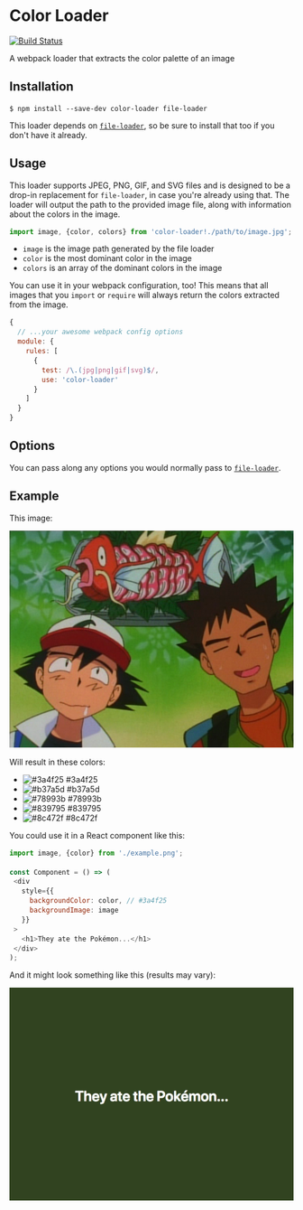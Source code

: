 # Color Loader

[![Build Status](https://travis-ci.com/trevorblades/color-loader.svg?branch=master)](https://travis-ci.com/trevorblades/color-loader)

A webpack loader that extracts the color palette of an image

## Installation

```shell
$ npm install --save-dev color-loader file-loader
```

This loader depends on [`file-loader`](https://github.com/webpack-contrib/file-loader), so be sure to install that too if you don't have it already.

## Usage

This loader supports JPEG, PNG, GIF, and SVG files and is designed to be a drop-in replacement for `file-loader`, in case you're already using that. The loader will output the path to the provided image file, along with information about the colors in the image.

```js
import image, {color, colors} from 'color-loader!./path/to/image.jpg';
```

 - `image` is the image path generated by the file loader
 - `color` is the most dominant color in the image
 - `colors` is an array of the dominant colors in the image

You can use it in your webpack configuration, too! This means that all images that you `import` or `require` will always return the colors extracted from the image.

```js
{
  // ...your awesome webpack config options
  module: {
    rules: [
      {
        test: /\.(jpg|png|gif|svg)$/,
        use: 'color-loader'
      }
    ]
  }
}
```

## Options

You can pass along any options you would normally pass to [`file-loader`](https://github.com/webpack-contrib/file-loader).

## Example

This image:

![example image](https://raw.githubusercontent.com/trevorblades/color-loader/master/example.png)

Will result in these colors:
 - ![#3a4f25](https://placehold.it/24/3a4f25/000000?text=+) #3a4f25
 - ![#b37a5d](https://placehold.it/24/b37a5d/000000?text=+) #b37a5d
 - ![#78993b](https://placehold.it/24/78993b/000000?text=+) #78993b
 - ![#839795](https://placehold.it/24/839795/000000?text=+) #839795
 - ![#8c472f](https://placehold.it/24/8c472f/000000?text=+) #8c472f

 You could use it in a React component like this:

 ```js
import image, {color} from './example.png';

const Component = () => (
  <div
    style={{
      backgroundColor: color, // #3a4f25
      backgroundImage: image
    }}
  >
    <h1>They ate the Pokémon...</h1>
  </div>
);
 ```
 
 And it might look something like this (results may vary):
 
 ![example gif](https://raw.githubusercontent.com/trevorblades/color-loader/master/example.gif)
